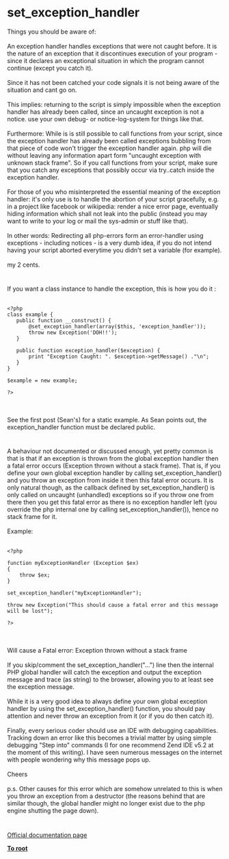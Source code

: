 # set_exception_handler



Things you should be aware of:<br><br>An exception handler handles exceptions that were not caught before. It is the nature of an exception that it discontinues execution of your program - since it declares an exceptional situation in which the program cannot continue (except you catch it).<br><br>Since it has not been catched your code signals it is not being aware of the situation and cant go on.<br><br>This implies: returning to the script is simply impossible when the exception handler has already been called, since an uncaught exception is not a notice. use your own debug- or notice-log-system for things like that.<br><br>Furthermore: While is is still possible to call functions from your script, since the exception handler has already been called exceptions bubbling from that piece of code won&apos;t trigger the exception handler again. php will die without leaving any information apart form "uncaught exception with unknown stack frame". So if you call functions from your script, make sure that you catch any exceptions that possibly occur via try..catch inside the exception handler.<br><br>For those of you who misinterpreted the essential meaning of the exception handler: it&apos;s only use is to handle the abortion of your script gracefully, e.g. in a project like facebook or wikipedia: render a nice error page, eventually hiding information which shall not leak into the public (instead you may want to write to your log or mail the sys-admin or stuff like that).<br><br>In other words: Redirecting all php-errors form an error-handler using exceptions - including notices - is a very dumb idea, if you do not intend having your script aborted everytime you didn&apos;t set a variable (for example).<br><br>my 2 cents.  

#

If you want a class instance to handle the exception, this is how you do it :<br><br>

```
<?php
class example {
   public function __construct() {
       @set_exception_handler(array($this, 'exception_handler'));
       throw new Exception('DOH!!');
   }

   public function exception_handler($exception) {
       print "Exception Caught: ". $exception->getMessage() ."\n";
   }
}

$example = new example;

?>
```
<br><br>See the first post (Sean&apos;s) for a static example.  As Sean points out, the exception_handler function must be declared public.  

#

A behaviour not documented or discussed enough, yet pretty common is that is that if an exception is thrown from the global exception handler then a fatal error occurs (Exception thrown without a stack frame). That is, if you define your own global exception handler by calling set_exception_handler() and you throw an exception from inside it then this fatal error occurs. It is only natural though, as the callback defined by set_exception_handler() is only called on uncaught (unhandled) exceptions so if you throw one from there then you get this fatal error as there is no exception handler left (you override the php internal one by calling set_exception_handler()), hence no stack frame for it.<br><br>Example:<br><br>

```
<?php

function myExceptionHandler (Exception $ex)
{
    throw $ex;
}

set_exception_handler("myExceptionHandler");

throw new Exception("This should cause a fatal error and this message will be lost");

?>
```
<br><br>Will cause a Fatal error: Exception thrown without a stack frame<br><br>If you skip/comment the set_exception_handler("...") line then the internal PHP global handler will catch the exception and output the exception message and trace (as string) to the browser, allowing you to at least see the exception message.<br><br>While it is a very good idea to always define your own global exception handler by using the set_exception_handler() function, you should pay attention and never throw an exception from it (or if you do then catch it).<br><br>Finally, every serious coder should use an IDE with debugging capabilities. Tracking down an error like this becomes a trivial matter by using simple debugging "Step into" commands (I for one recommend Zend IDE v5.2 at the moment of this writing). I have seen numerous messages on the internet with people wondering why this message pops up.<br><br>Cheers<br><br>p.s. Other causes for this error which are somehow unrelated to this is when you throw an exception from a destructor (the reasons behind that are similar though, the global handler might no longer exist due to the php engine shutting the page down).  

#

[Official documentation page](https://www.php.net/manual/en/function.set-exception-handler.php)

**[To root](/README.md)**